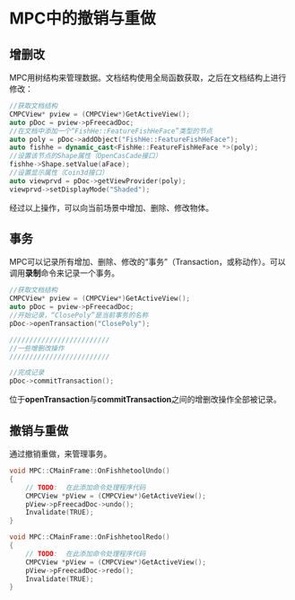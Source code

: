 # MPC中的撤销与重做

## 增删改
MPC用树结构来管理数据。文档结构使用全局函数获取，之后在文档结构上进行修改：

```cpp
//获取文档结构
CMPCView* pview = (CMPCView*)GetActiveView();
auto pDoc = pview->pFreecadDoc;
//在文档中添加一个“FishHe::FeatureFishHeFace”类型的节点
auto poly = pDoc->addObject("FishHe::FeatureFishHeFace");
auto fishhe = dynamic_cast<FishHe::FeatureFishHeFace *>(poly);
//设置该节点的Shape属性（OpenCasCade接口）
fishhe->Shape.setValue(aFace);
//设置显示属性（Coin3d接口）
auto viewprvd = pDoc->getViewProvider(poly);
viewprvd->setDisplayMode("Shaded");
```

经过以上操作，可以向当前场景中增加、删除、修改物体。

## 事务

MPC可以记录所有增加、删除、修改的“事务”（Transaction，或称动作）。可以调用**录制**命令来记录一个事务。

```cpp
//获取文档结构
CMPCView* pview = (CMPCView*)GetActiveView();
auto pDoc = pview->pFreecadDoc;
//开始记录，“ClosePoly”是当前事务的名称
pDoc->openTransaction("ClosePoly");

/////////////////////////
//一些增删改操作
/////////////////////////

//完成记录
pDoc->commitTransaction();

```

位于**openTransaction**与**commitTransaction**之间的增删改操作全部被记录。

## 撤销与重做

通过撤销重做，来管理事务。

```cpp
void MPC::CMainFrame::OnFishhetoolUndo()
{
	// TODO:  在此添加命令处理程序代码
	CMPCView *pView = (CMPCView*)GetActiveView();
	pView->pFreecadDoc->undo();
	Invalidate(TRUE);
}
```

```cpp
void MPC::CMainFrame::OnFishhetoolRedo()
{
	// TODO:  在此添加命令处理程序代码
	CMPCView *pView = (CMPCView*)GetActiveView();
	pView->pFreecadDoc->redo();
	Invalidate(TRUE);
}
```
